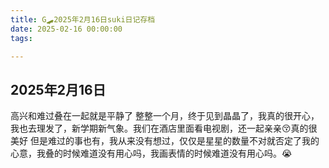 ```yaml
---
title: G🛹2025年2月16日suki日记存档
date: 2025-02-16 00:00:00
tags:

---
```


## 2025年2月16日

高兴和难过叠在一起就是平静了
整整一个月，终于见到晶晶了，我真的很开心，我也去理发了，新学期新气象。我们在酒店里面看电视剧，还一起亲亲😚真的很美好
但是难过的事也有，我从来没有想过，仅仅是星星的数量不对就否定了我的心意，我叠的时候难道没有用心吗，我画表情的时候难道没有用心吗。😭
